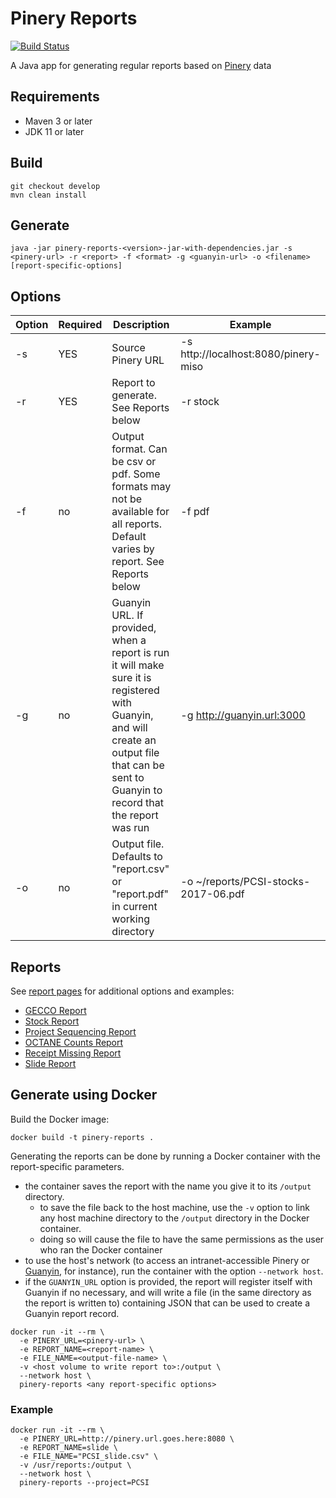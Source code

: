# Pinery Reports

[![Build Status](https://travis-ci.org/oicr-gsi/pinery-reports.svg)](https://travis-ci.org/oicr-gsi/pinery-reports)

A Java app for generating regular reports based on [Pinery](https://github.com/oicr-gsi/pinery) data

## Requirements

* Maven 3 or later
* JDK 11 or later

## Build

```
git checkout develop
mvn clean install
```

## Generate

```
java -jar pinery-reports-<version>-jar-with-dependencies.jar -s <pinery-url> -r <report> -f <format> -g <guanyin-url> -o <filename> [report-specific-options]
```

## Options

| Option | Required | Description | Example |
|--------|----------|-------------|---------|
| -s <pinery-url> | YES | Source Pinery URL | -s http://localhost:8080/pinery-miso |
| -r <report-name> | YES | Report to generate. See Reports below | -r stock |
| -f <format> | no | Output format. Can be csv or pdf. Some formats may not be available for all reports. Default varies by report. See Reports below | -f pdf |
| -g <guanyin-url> | no | Guanyin URL. If provided, when a report is run it will make sure it is registered with Guanyin, and will create an output file that can be sent to Guanyin to record that the report was run | -g http://guanyin.url:3000 |
| -o <filename> | no | Output file. Defaults to "report.csv" or "report.pdf" in current working directory | -o ~/reports/PCSI-stocks-2017-06.pdf |

## Reports

See [report pages](docs) for additional options and examples:

* [GECCO Report](docs/GeccoReport.md)
* [Stock Report](docs/StockReport.md)
* [Project Sequencing Report](docs/ProjectSequencingReport.md)
* [OCTANE Counts Report](docs/OctaneCountsReport.md)
* [Receipt Missing Report](docs/ReceiptMissingReport.md)
* [Slide Report](docs/SlideReport.md)


## Generate using Docker

Build the Docker image:
```
docker build -t pinery-reports .
```

Generating the reports can be done by running a Docker container with the report-specific parameters.
  * the container saves the report with the name you give it to its `/output` directory.
    * to save the file back to the host machine, use the `-v` option to link any host machine directory to the `/output`
	  directory in the Docker container.
    * doing so will cause the file to have the same permissions as the user who ran the Docker container
  * to use the host's network (to access an intranet-accessible Pinery or [Guanyin](https://github.com/oicr-gsi/guanyin), for instance),
      run the container with the option `--network host`.
  * if the `GUANYIN_URL` option is provided, the report will register itself with Guanyin if no necessary, and will write a file (in
      the same directory as the report is written to) containing JSON that can be used to create a Guanyin report record. 

```
docker run -it --rm \
  -e PINERY_URL=<pinery-url> \
  -e REPORT_NAME=<report-name> \
  -e FILE_NAME=<output-file-name> \
  -v <host volume to write report to>:/output \
  --network host \
  pinery-reports <any report-specific options>
```

### Example

```
docker run -it --rm \
  -e PINERY_URL=http://pinery.url.goes.here:8080 \
  -e REPORT_NAME=slide \
  -e FILE_NAME="PCSI_slide.csv" \
  -v /usr/reports:/output \
  --network host \
  pinery-reports --project=PCSI
```
